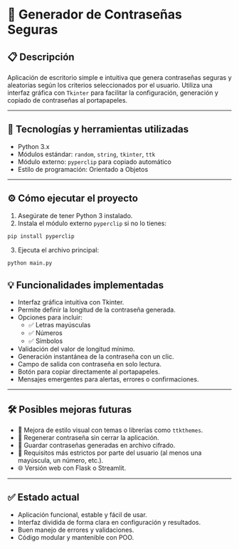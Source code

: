 # 🔐 Generador de Contraseñas Seguras

## 📋 Descripción

Aplicación de escritorio simple e intuitiva que genera contraseñas seguras y aleatorias según los criterios seleccionados por el usuario. Utiliza una interfaz gráfica con `Tkinter` para facilitar la configuración, generación y copiado de contraseñas al portapapeles.

---

## 🚀 Tecnologías y herramientas utilizadas

- Python 3.x  
- Módulos estándar: `random`, `string`, `tkinter`, `ttk`  
- Módulo externo: `pyperclip` para copiado automático  
- Estilo de programación: Orientado a Objetos  

---

## ⚙️ Cómo ejecutar el proyecto

1. Asegúrate de tener Python 3 instalado.
2. Instala el módulo externo `pyperclip` si no lo tienes:

```bash
pip install pyperclip
```

3. Ejecuta el archivo principal:

```bash
python main.py
```

## 💡 Funcionalidades implementadas

- Interfaz gráfica intuitiva con Tkinter.
- Permite definir la longitud de la contraseña generada.
- Opciones para incluir:
  - ✅ Letras mayúsculas
  - ✅ Números
  - ✅ Símbolos
- Validación del valor de longitud mínimo.
- Generación instantánea de la contraseña con un clic.
- Campo de salida con contraseña en solo lectura.
- Botón para copiar directamente al portapapeles.
- Mensajes emergentes para alertas, errores o confirmaciones.

---

## 🛠️ Posibles mejoras futuras

- 🎨 Mejora de estilo visual con temas o librerías como `ttkthemes`.
- 🔁 Regenerar contraseña sin cerrar la aplicación.
- 💾 Guardar contraseñas generadas en archivo cifrado.
- 🔐 Requisitos más estrictos por parte del usuario (al menos una mayúscula, un número, etc.).
- 🌐 Versión web con Flask o Streamlit.

---

## ✅ Estado actual

- Aplicación funcional, estable y fácil de usar.
- Interfaz dividida de forma clara en configuración y resultados.
- Buen manejo de errores y validaciones.
- Código modular y mantenible con POO.